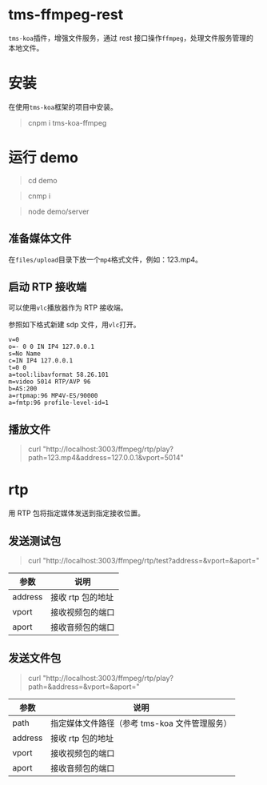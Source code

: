 # tms-ffmpeg-rest

`tms-koa`插件，增强文件服务，通过 rest 接口操作`ffmpeg`，处理文件服务管理的本地文件。

# 安装

在使用`tms-koa`框架的项目中安装。

> cnpm i tms-koa-ffmpeg

# 运行 demo

> cd demo

> cnmp i

> node demo/server

## 准备媒体文件

在`files/upload`目录下放一个`mp4`格式文件，例如：123.mp4。

## 启动 RTP 接收端

可以使用`vlc`播放器作为 RTP 接收端。

参照如下格式新建 sdp 文件，用`vlc`打开。

```
v=0
o=- 0 0 IN IP4 127.0.0.1
s=No Name
c=IN IP4 127.0.0.1
t=0 0
a=tool:libavformat 58.26.101
m=video 5014 RTP/AVP 96
b=AS:200
a=rtpmap:96 MP4V-ES/90000
a=fmtp:96 profile-level-id=1
```

## 播放文件

> curl "http://localhost:3003/ffmpeg/rtp/play?path=123.mp4&address=127.0.0.1&vport=5014"

# rtp

用 RTP 包将指定媒体发送到指定接收位置。

## 发送测试包

> curl "http://localhost:3003/ffmpeg/rtp/test?address=&vport=&aport="

| 参数    | 说明              |
| ------- | ----------------- |
| address | 接收 rtp 包的地址 |
| vport   | 接收视频包的端口  |
| aport   | 接收音频包的端口  |

## 发送文件包

> curl "http://localhost:3003/ffmpeg/rtp/play?path=&address=&vport=&aport="

| 参数    | 说明                                          |
| ------- | --------------------------------------------- |
| path    | 指定媒体文件路径（参考 tms-koa 文件管理服务） |
| address | 接收 rtp 包的地址                             |
| vport   | 接收视频包的端口                              |
| aport   | 接收音频包的端口                              |
